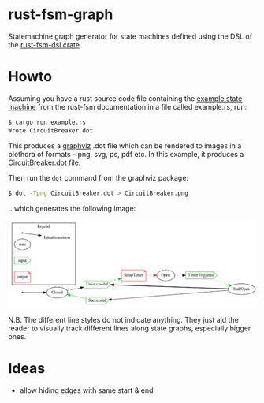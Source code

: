 # rust-fsm-graph
Statemachine graph generator for state machines defined using the DSL of the [rust-fsm-dsl crate](https://crates.io/crates/rust-fsm-dsl).

# Howto

Assuming you have a rust source code file containing the [example state machine](https://github.com/eugene-babichenko/rust-fsm#using-the-dsl-for-defining-state-machines) from the rust-fsm documentation in a file called example.rs, run:

```sh
$ cargo run example.rs
Wrote CircuitBreaker.dot
```

This produces a [graphviz](https://graphviz.org/) .dot file which can be rendered to images in a plethora of formats - png, svg, ps, pdf etc. In this example, it produces a [CircuitBreaker.dot](CircuitBreaker.dot) file.

Then run the `dot` command from the graphviz package:

```sh
$ dot -Tpng CircuitBreaker.dot > CircuitBreaker.png
```

.. which generates the following image:

![statemachine diagram](CircuitBreaker.png)

N.B. The different line styles do not indicate anything. They just aid the reader to visually track different lines along state graphs, especially bigger ones.

# Ideas

- allow hiding edges with same start & end
